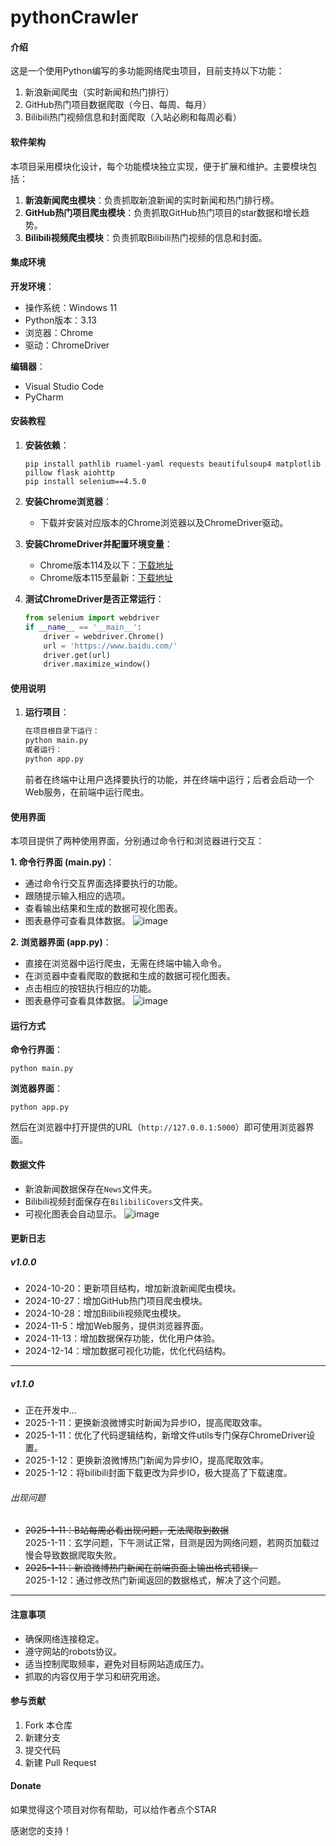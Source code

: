 # pythonCrawler

#### 介绍
这是一个使用Python编写的多功能网络爬虫项目，目前支持以下功能：
1. 新浪新闻爬虫（实时新闻和热门排行）
2. GitHub热门项目数据爬取（今日、每周、每月）
3. Bilibili热门视频信息和封面爬取（入站必刷和每周必看）

#### 软件架构
本项目采用模块化设计，每个功能模块独立实现，便于扩展和维护。主要模块包括：

1. **新浪新闻爬虫模块**：负责抓取新浪新闻的实时新闻和热门排行榜。
2. **GitHub热门项目爬虫模块**：负责抓取GitHub热门项目的star数据和增长趋势。
3. **Bilibili视频爬虫模块**：负责抓取Bilibili热门视频的信息和封面。

#### 集成环境
**开发环境**：

- 操作系统：Windows 11
- Python版本：3.13
- 浏览器：Chrome
- 驱动：ChromeDriver

**编辑器**：

- Visual Studio Code
- PyCharm

#### 安装教程

1. **安装依赖**：
    ```
    pip install pathlib ruamel-yaml requests beautifulsoup4 matplotlib pillow flask aiohttp
    pip install selenium==4.5.0
    ```

2. **安装Chrome浏览器**：
    - 下载并安装对应版本的Chrome浏览器以及ChromeDriver驱动。

3. **安装ChromeDriver并配置环境变量**：
    - Chrome版本114及以下：[下载地址](http://chromedriver.storage.googleapis.com/index.html)
    - Chrome版本115至最新：[下载地址](https://googlechromelabs.github.io/chrome-for-testing/#stable)

4. **测试ChromeDriver是否正常运行**：
    ```python
    from selenium import webdriver
    if __name__ == '__main__':
        driver = webdriver.Chrome()
        url = 'https://www.baidu.com/'
        driver.get(url)
        driver.maximize_window()
    ```

#### 使用说明

1. **运行项目**：
    ```bash
    在项目根目录下运行：
    python main.py
    或者运行：
    python app.py
    ```
    前者在终端中让用户选择要执行的功能，并在终端中运行；后者会启动一个Web服务，在前端中运行爬虫。

#### 使用界面

本项目提供了两种使用界面，分别通过命令行和浏览器进行交互：

**1. 命令行界面 (main.py)**：

- 通过命令行交互界面选择要执行的功能。
- 跟随提示输入相应的选项。
- 查看输出结果和生成的数据可视化图表。
- 图表悬停可查看具体数据。
![image](https://github.com/user-attachments/assets/2d7808c6-e653-4de0-aec2-cff22ad8aeb1)

**2. 浏览器界面 (app.py)**：

- 直接在浏览器中运行爬虫，无需在终端中输入命令。
- 在浏览器中查看爬取的数据和生成的数据可视化图表。
- 点击相应的按钮执行相应的功能。
- 图表悬停可查看具体数据。
![image](https://github.com/user-attachments/assets/57533841-ca73-49aa-b223-4ccf37ae723e)


#### 运行方式

**命令行界面**：
```
python main.py
```

**浏览器界面**：
```
python app.py
```

然后在浏览器中打开提供的URL（`http://127.0.0.1:5000`）即可使用浏览器界面。

#### 数据文件

- 新浪新闻数据保存在`News`文件夹。
- Bilibili视频封面保存在`BilibiliCovers`文件夹。
- 可视化图表会自动显示。
![image](https://github.com/user-attachments/assets/57fcc17f-ca77-4926-b036-fca2790589f0)

#### 更新日志

##### v1.0.0
- 2024-10-20：更新项目结构，增加新浪新闻爬虫模块。
- 2024-10-27：增加GitHub热门项目爬虫模块。
- 2024-10-28：增加Bilibili视频爬虫模块。
- 2024-11-5：增加Web服务，提供浏览器界面。
- 2024-11-13：增加数据保存功能，优化用户体验。
- 2024-12-14：增加数据可视化功能，优化代码结构。
---
##### v1.1.0
- 正在开发中...
- 2025-1-11：更换新浪微博实时新闻为异步IO，提高爬取效率。
- 2025-1-11：优化了代码逻辑结构，新增文件utils专门保存ChromeDriver设置。
- 2025-1-12：更换新浪微博热门新闻为异步IO，提高爬取效率。
- 2025-1-12：将bilibili封面下载更改为异步IO，极大提高了下载速度。

###### 出现问题
- ~~2025-1-11：B站每周必看出现问题，无法爬取到数据~~   
2025-1-11：玄学问题，下午测试正常，目测是因为网络问题，若网页加载过慢会导致数据爬取失败。
- ~~2025-1-11：新浪微博热门新闻在前端页面上输出格式错误。~~   
2025-1-12：通过修改热门新闻返回的数据格式，解决了这个问题。
---

#### 注意事项

- 确保网络连接稳定。
- 遵守网站的robots协议。
- 适当控制爬取频率，避免对目标网站造成压力。
- 抓取的内容仅用于学习和研究用途。

#### 参与贡献

1. Fork 本仓库
2. 新建分支
3. 提交代码
4. 新建 Pull Request

#### Donate

如果觉得这个项目对你有帮助，可以给作者点个STAR

感谢您的支持！

